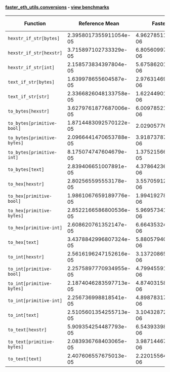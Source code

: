 #### [faster_eth_utils.conversions](https://github.com/BobTheBuidler/faster-eth-utils/blob/BobTheBuidler-patch-2/faster_eth_utils/conversions.py) - [view benchmarks](https://github.com/BobTheBuidler/faster-eth-utils/blob/BobTheBuidler-patch-2/benchmarks/test_conversions_benchmarks.py)

| Function | Reference Mean | Faster Mean | % Change | Speedup (%) | x Faster | Faster |
|----------|---------------|-------------|----------|-------------|----------|--------|
| `hexstr_if_str[bytes]` | 2.3958017355911054e-05 | 4.9627851129122235e-06 | 79.29% | 382.75% | 4.83x | ✅ |
| `hexstr_if_str[hexstr]` | 3.715897102733329e-05 | 6.805609974372326e-06 | 81.69% | 446.01% | 5.46x | ✅ |
| `hexstr_if_str[int]` | 2.158573834397804e-05 | 5.6758620137306035e-06 | 73.71% | 280.31% | 3.80x | ✅ |
| `text_if_str[bytes]` | 1.639978655604587e-05 | 2.9763146910344702e-06 | 81.85% | 451.01% | 5.51x | ✅ |
| `text_if_str[str]` | 2.3366826048133758e-05 | 1.622449016306686e-06 | 93.06% | 1340.22% | 14.40x | ✅ |
| `to_bytes[hexstr]` | 3.6279761877687006e-05 | 6.009785211555095e-06 | 83.43% | 503.68% | 6.04x | ✅ |
| `to_bytes[primitive-bool]` | 1.8714483092570122e-05 | 2.02905776414172e-06 | 89.16% | 822.32% | 9.22x | ✅ |
| `to_bytes[primitive-bytes]` | 2.0966441470653788e-05 | 3.918737879968283e-06 | 81.31% | 435.03% | 5.35x | ✅ |
| `to_bytes[primitive-int]` | 8.175074747604679e-05 | 1.3752156628516797e-05 | 83.18% | 494.46% | 5.94x | ✅ |
| `to_bytes[text]` | 2.839406651007891e-05 | 4.378642365141159e-06 | 84.58% | 548.47% | 6.48x | ✅ |
| `to_hex[hexstr]` | 2.802565595553178e-05 | 3.557059125496293e-06 | 87.31% | 687.89% | 7.88x | ✅ |
| `to_hex[primitive-bool]` | 1.9861067659189776e-05 | 1.994192784191521e-06 | 89.96% | 895.95% | 9.96x | ✅ |
| `to_hex[primitive-bytes]` | 2.8522166586800536e-05 | 5.969573418022609e-06 | 79.07% | 377.79% | 4.78x | ✅ |
| `to_hex[primitive-int]` | 2.608620761352147e-05 | 6.664353240863817e-06 | 74.45% | 291.43% | 3.91x | ✅ |
| `to_hex[text]` | 3.4378842996807324e-05 | 5.880579405388798e-06 | 82.89% | 484.62% | 5.85x | ✅ |
| `to_int[hexstr]` | 2.5616196247152616e-05 | 3.1372086596640408e-06 | 87.75% | 716.53% | 8.17x | ✅ |
| `to_int[primitive-bool]` | 2.2575897770934955e-05 | 4.799455913478894e-06 | 78.74% | 370.38% | 4.70x | ✅ |
| `to_int[primitive-bytes]` | 2.1874046283597713e-05 | 4.874031586869178e-06 | 77.72% | 348.79% | 4.49x | ✅ |
| `to_int[primitive-int]` | 2.256736998818541e-05 | 4.898783170096312e-06 | 78.29% | 360.67% | 4.61x | ✅ |
| `to_int[text]` | 2.5105601354255713e-05 | 3.1043287258746263e-06 | 87.63% | 708.73% | 8.09x | ✅ |
| `to_text[hexstr]` | 5.909354254487793e-05 | 6.543933987963057e-06 | 88.93% | 803.03% | 9.03x | ✅ |
| `to_text[primitive-bytes]` | 2.083936768403065e-05 | 3.987144672876208e-06 | 80.87% | 422.66% | 5.23x | ✅ |
| `to_text[text]` | 2.407606557675013e-05 | 2.2201556458546023e-06 | 90.78% | 984.43% | 10.84x | ✅ |
